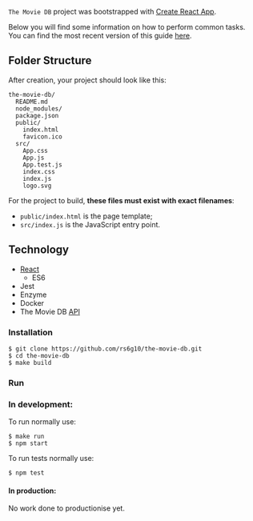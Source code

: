 `The Movie DB` project was bootstrapped with [Create React App](https://github.com/facebookincubator/create-react-app).

Below you will find some information on how to perform common tasks.<br>
You can find the most recent version of this guide [here](https://github.com/facebookincubator/create-react-app/blob/master/packages/react-scripts/template/README.md).

## Folder Structure

After creation, your project should look like this:

```
the-movie-db/
  README.md
  node_modules/
  package.json
  public/
    index.html
    favicon.ico
  src/
    App.css
    App.js
    App.test.js
    index.css
    index.js
    logo.svg
```

For the project to build, **these files must exist with exact filenames**:

* `public/index.html` is the page template;
* `src/index.js` is the JavaScript entry point.

## Technology

- [React](https://reactjs.org/)
  - ES6
- Jest
- Enzyme
- Docker
- The Movie DB [API](https://developers.themoviedb.org/3)


### Installation

```
$ git clone https://github.com/rs6g10/the-movie-db.git
$ cd the-movie-db
$ make build
```

### Run

### In development:

To run normally use:
```
$ make run
$ npm start
```

To run tests normally use:
```
$ npm test
```

#### In production:
No work done to productionise yet.
